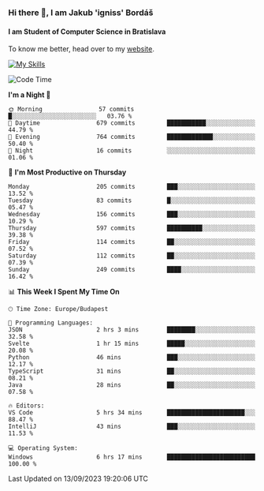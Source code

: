 ### Hi there 👋, I am Jakub 'igniss' Bordáš

#### I am Student of Computer Science in Bratislava
To know me better, head over to my [website](https://bordas.sk).

[![My Skills](https://skillicons.dev/icons?i=js,html,css,figma,svelte,java,kotlin,python,postgresql,typescript,nest,nodejs)](https://bordas.sk)


<!--START_SECTION:waka-->
![Code Time](http://img.shields.io/badge/Code%20Time-1%2C205%20hrs%2031%20mins-blue)

**I'm a Night 🦉** 

```text
🌞 Morning                57 commits          █░░░░░░░░░░░░░░░░░░░░░░░░   03.76 % 
🌆 Daytime                679 commits         ███████████░░░░░░░░░░░░░░   44.79 % 
🌃 Evening                764 commits         █████████████░░░░░░░░░░░░   50.40 % 
🌙 Night                  16 commits          ░░░░░░░░░░░░░░░░░░░░░░░░░   01.06 % 
```
📅 **I'm Most Productive on Thursday** 

```text
Monday                   205 commits         ███░░░░░░░░░░░░░░░░░░░░░░   13.52 % 
Tuesday                  83 commits          █░░░░░░░░░░░░░░░░░░░░░░░░   05.47 % 
Wednesday                156 commits         ███░░░░░░░░░░░░░░░░░░░░░░   10.29 % 
Thursday                 597 commits         ██████████░░░░░░░░░░░░░░░   39.38 % 
Friday                   114 commits         ██░░░░░░░░░░░░░░░░░░░░░░░   07.52 % 
Saturday                 112 commits         ██░░░░░░░░░░░░░░░░░░░░░░░   07.39 % 
Sunday                   249 commits         ████░░░░░░░░░░░░░░░░░░░░░   16.42 % 
```


📊 **This Week I Spent My Time On** 

```text
🕑︎ Time Zone: Europe/Budapest

💬 Programming Languages: 
JSON                     2 hrs 3 mins        ████████░░░░░░░░░░░░░░░░░   32.58 % 
Svelte                   1 hr 15 mins        █████░░░░░░░░░░░░░░░░░░░░   20.08 % 
Python                   46 mins             ███░░░░░░░░░░░░░░░░░░░░░░   12.17 % 
TypeScript               31 mins             ██░░░░░░░░░░░░░░░░░░░░░░░   08.21 % 
Java                     28 mins             ██░░░░░░░░░░░░░░░░░░░░░░░   07.58 % 

🔥 Editors: 
VS Code                  5 hrs 34 mins       ██████████████████████░░░   88.47 % 
IntelliJ                 43 mins             ███░░░░░░░░░░░░░░░░░░░░░░   11.53 % 

💻 Operating System: 
Windows                  6 hrs 17 mins       █████████████████████████   100.00 % 
```


 Last Updated on 13/09/2023 19:20:06 UTC
<!--END_SECTION:waka-->

